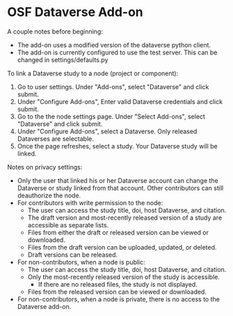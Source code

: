 # OSF Dataverse Add-on

A couple notes before beginning:
 - The add-on uses a modified version of the dataverse python client.
 - The add-on is currently configured to use the test server. This can be changed in settings/defaults.py

To link a Dataverse study to a node (project or component):
 1. Go to user settings. Under "Add-ons", select "Dataverse" and click submit.
 2. Under "Configure Add-ons", Enter valid Dataverse credentials and click submit.
 3. Go to the the node settings page. Under "Select Add-ons", select "Dataverse" and click submit.
 4. Under "Configure Add-ons", select a Dataverse. Only released Dataverses are selectable.
 5. Once the page refreshes, select a study. Your Dataverse study will be linked.

Notes on privacy settings:
 - Only the user that linked his or her Dataverse account can change the Dataverse or study linked from that account. Other contributors can still deauthorize the node.
 - For contributors with write permission to the node:
    - The user can access the study title, doi, host Dataverse, and citation.
    - The draft version and most-recently released version of a study are accessible as separate lists.
    - Files from either the draft or released version can be viewed or downloaded.
    - Files from the draft version can be uploaded, updated, or deleted.
    - Draft versions can be released.
 - For non-contributors, when a node is public:
    - The user can access the study title, doi, host Dataverse, and citation.
    - Only the most-recently released version of the study is accessible.
        - If there are no released files, the study is not displayed.
    - Files from the released version can be viewed or downloaded.
 - For non-contributors, when a node is private, there is no access to the Dataverse add-on.
